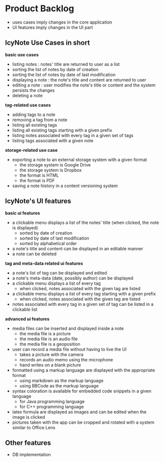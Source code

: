 # Product Backlog

- uses cases imply changes in the core application
- UI features imply changes in the UI part

## IcyNote Use Cases in short

**basic use cases**
- listing notes : notes' title are returned to user as a list
- sorting the list of notes by date of creation
- sorting the list of notes by date of last modification
- displaying a note : the note's title and content are returned to user
- editing a note : user modifies the note's title or content and the system persists the changes
- deleting a note

**tag-related use cases**
- adding tags to a note
- removing a tag from a note
- listing all existing tags
- listing all existing tags starting with a given prefix
- listing notes associated with every tag in a given set of tags
- listing tags associated with a given note

**storage-related use case**
- exporting a note to an external storage system with a given format
     - the storage system is Google Drive
     - the storage system is Dropbox
     - the format is HTML
     - the format is PDF
- saving a note history in a content versioning system


## IcyNote's UI features

**basic ui features**
- a clickable menu displays a list of the notes' title (when clicked, the note is displayed)
     - sorted by date of creation
     - sorted by date of last modification
     - sorted by alphabetical order
- a note's title and content can be displayed in an editable manner
- a note can be deleted

**tag and meta-data related ui features**
- a note's list of tag can be displayed and edited
- a note's meta-data (date, possibly author) can be displayed
- a clickable menu displays a list of every tag 
     - when clicked, notes associated with the given tag are listed
- a clickable menu displays a list of every tag starting with a given prefix
     - when clicked, notes associated with the given tag are listed
- notes associated with every tag in a given set of tag can be listed in a clickable list

**advanced ui features**
- media files can be inserted and displayed inside a note
     - the media file is a picture
     - the media file is an audio file
     - the media file is a geoposition
- user can record a media file without having to live the UI
     - takes a picture with the camera
     - records an audio memo using the microphone
     - hand writes on a blank picture
- formatted using a markup language are displayed with the appropriate format
     - using markdown as the markup language
     - using BBCode as the markup language
- syntax coloration is available for embedded code snippets in a given language
     - for Java programming language
     - for C++ programming language
- latex formula are displayed as images and can be edited when the image is clicked
- pictures taken with the app can be cropped and rotated with a system similar to Office Lens

## Other features

- DB implementation
